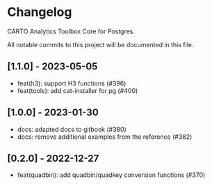 # Changelog

CARTO Analytics Toolbox Core for Postgres.

All notable commits to this project will be documented in this file.

## [1.1.0] - 2023-05-05

- feat(h3): support H3 functions (#396)
- feat(tools): add cat-installer for pg (#400)

## [1.0.0] - 2023-01-30

- docs: adapted docs to gitbook (#380)
- docs: remove additional examples from the reference (#382)

## [0.2.0] - 2022-12-27

- feat(quadbin): add quadbin/quadkey conversion functions (#370)
